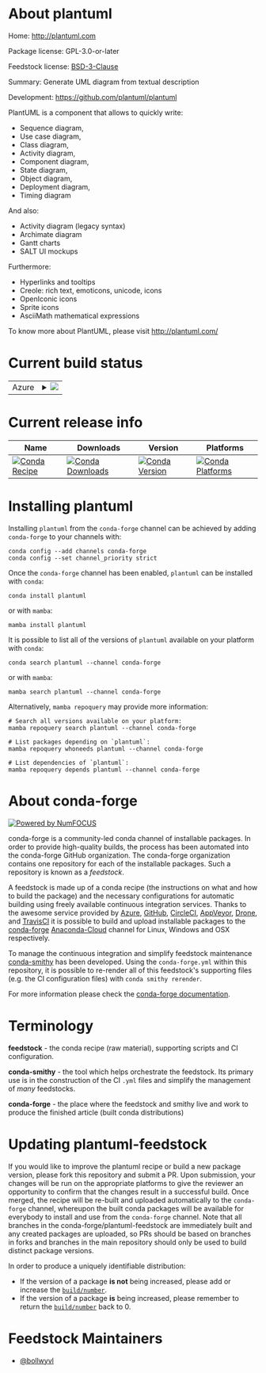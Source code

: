 About plantuml
==============

Home: http://plantuml.com

Package license: GPL-3.0-or-later

Feedstock license: [BSD-3-Clause](https://github.com/conda-forge/plantuml-feedstock/blob/main/LICENSE.txt)

Summary: Generate UML diagram from textual description

Development: https://github.com/plantuml/plantuml

PlantUML is a component that allows to quickly write:

  - Sequence diagram,
  - Use case diagram,
  - Class diagram,
  - Activity diagram,
  - Component diagram,
  - State diagram,
  - Object diagram,
  - Deployment diagram,
  - Timing diagram

And also:

  - Activity diagram (legacy syntax)
  - Archimate diagram
  - Gantt charts
  - SALT UI mockups

Furthermore:

  - Hyperlinks and tooltips
  - Creole: rich text, emoticons, unicode, icons
  - OpenIconic icons
  - Sprite icons
  - AsciiMath mathematical expressions

To know more about PlantUML, please visit http://plantuml.com/


Current build status
====================


<table>
    
  <tr>
    <td>Azure</td>
    <td>
      <details>
        <summary>
          <a href="https://dev.azure.com/conda-forge/feedstock-builds/_build/latest?definitionId=15659&branchName=main">
            <img src="https://dev.azure.com/conda-forge/feedstock-builds/_apis/build/status/plantuml-feedstock?branchName=main">
          </a>
        </summary>
        <table>
          <thead><tr><th>Variant</th><th>Status</th></tr></thead>
          <tbody><tr>
              <td>linux_64</td>
              <td>
                <a href="https://dev.azure.com/conda-forge/feedstock-builds/_build/latest?definitionId=15659&branchName=main">
                  <img src="https://dev.azure.com/conda-forge/feedstock-builds/_apis/build/status/plantuml-feedstock?branchName=main&jobName=linux&configuration=linux_64_" alt="variant">
                </a>
              </td>
            </tr><tr>
              <td>osx_64</td>
              <td>
                <a href="https://dev.azure.com/conda-forge/feedstock-builds/_build/latest?definitionId=15659&branchName=main">
                  <img src="https://dev.azure.com/conda-forge/feedstock-builds/_apis/build/status/plantuml-feedstock?branchName=main&jobName=osx&configuration=osx_64_" alt="variant">
                </a>
              </td>
            </tr>
          </tbody>
        </table>
      </details>
    </td>
  </tr>
</table>

Current release info
====================

| Name | Downloads | Version | Platforms |
| --- | --- | --- | --- |
| [![Conda Recipe](https://img.shields.io/badge/recipe-plantuml-green.svg)](https://anaconda.org/conda-forge/plantuml) | [![Conda Downloads](https://img.shields.io/conda/dn/conda-forge/plantuml.svg)](https://anaconda.org/conda-forge/plantuml) | [![Conda Version](https://img.shields.io/conda/vn/conda-forge/plantuml.svg)](https://anaconda.org/conda-forge/plantuml) | [![Conda Platforms](https://img.shields.io/conda/pn/conda-forge/plantuml.svg)](https://anaconda.org/conda-forge/plantuml) |

Installing plantuml
===================

Installing `plantuml` from the `conda-forge` channel can be achieved by adding `conda-forge` to your channels with:

```
conda config --add channels conda-forge
conda config --set channel_priority strict
```

Once the `conda-forge` channel has been enabled, `plantuml` can be installed with `conda`:

```
conda install plantuml
```

or with `mamba`:

```
mamba install plantuml
```

It is possible to list all of the versions of `plantuml` available on your platform with `conda`:

```
conda search plantuml --channel conda-forge
```

or with `mamba`:

```
mamba search plantuml --channel conda-forge
```

Alternatively, `mamba repoquery` may provide more information:

```
# Search all versions available on your platform:
mamba repoquery search plantuml --channel conda-forge

# List packages depending on `plantuml`:
mamba repoquery whoneeds plantuml --channel conda-forge

# List dependencies of `plantuml`:
mamba repoquery depends plantuml --channel conda-forge
```


About conda-forge
=================

[![Powered by
NumFOCUS](https://img.shields.io/badge/powered%20by-NumFOCUS-orange.svg?style=flat&colorA=E1523D&colorB=007D8A)](https://numfocus.org)

conda-forge is a community-led conda channel of installable packages.
In order to provide high-quality builds, the process has been automated into the
conda-forge GitHub organization. The conda-forge organization contains one repository
for each of the installable packages. Such a repository is known as a *feedstock*.

A feedstock is made up of a conda recipe (the instructions on what and how to build
the package) and the necessary configurations for automatic building using freely
available continuous integration services. Thanks to the awesome service provided by
[Azure](https://azure.microsoft.com/en-us/services/devops/), [GitHub](https://github.com/),
[CircleCI](https://circleci.com/), [AppVeyor](https://www.appveyor.com/),
[Drone](https://cloud.drone.io/welcome), and [TravisCI](https://travis-ci.com/)
it is possible to build and upload installable packages to the
[conda-forge](https://anaconda.org/conda-forge) [Anaconda-Cloud](https://anaconda.org/)
channel for Linux, Windows and OSX respectively.

To manage the continuous integration and simplify feedstock maintenance
[conda-smithy](https://github.com/conda-forge/conda-smithy) has been developed.
Using the ``conda-forge.yml`` within this repository, it is possible to re-render all of
this feedstock's supporting files (e.g. the CI configuration files) with ``conda smithy rerender``.

For more information please check the [conda-forge documentation](https://conda-forge.org/docs/).

Terminology
===========

**feedstock** - the conda recipe (raw material), supporting scripts and CI configuration.

**conda-smithy** - the tool which helps orchestrate the feedstock.
                   Its primary use is in the construction of the CI ``.yml`` files
                   and simplify the management of *many* feedstocks.

**conda-forge** - the place where the feedstock and smithy live and work to
                  produce the finished article (built conda distributions)


Updating plantuml-feedstock
===========================

If you would like to improve the plantuml recipe or build a new
package version, please fork this repository and submit a PR. Upon submission,
your changes will be run on the appropriate platforms to give the reviewer an
opportunity to confirm that the changes result in a successful build. Once
merged, the recipe will be re-built and uploaded automatically to the
`conda-forge` channel, whereupon the built conda packages will be available for
everybody to install and use from the `conda-forge` channel.
Note that all branches in the conda-forge/plantuml-feedstock are
immediately built and any created packages are uploaded, so PRs should be based
on branches in forks and branches in the main repository should only be used to
build distinct package versions.

In order to produce a uniquely identifiable distribution:
 * If the version of a package **is not** being increased, please add or increase
   the [``build/number``](https://docs.conda.io/projects/conda-build/en/latest/resources/define-metadata.html#build-number-and-string).
 * If the version of a package **is** being increased, please remember to return
   the [``build/number``](https://docs.conda.io/projects/conda-build/en/latest/resources/define-metadata.html#build-number-and-string)
   back to 0.

Feedstock Maintainers
=====================

* [@bollwyvl](https://github.com/bollwyvl/)

